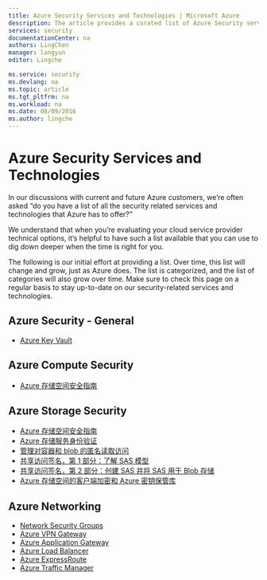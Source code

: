 ```yaml
---
title: Azure Security Services and Technologies | Microsoft Azure
description: The article provides a curated list of Azure Security services and technologies.
services: security
documentationCenter: na
authors: LingChen
manager: langyun
editor: Lingche

ms.service: security
ms.devlang: na
ms.topic: article
ms.tgt_pltfrm: na
ms.workload: na
ms.date: 08/09/2016
ms.author: lingche
---
```


# Azure Security Services and Technologies

In our discussions with current and future Azure customers, we’re often asked “do you have a list of all the security related services and technologies that Azure has to offer?”

We understand that when you’re evaluating your cloud service provider technical options, it’s helpful to have such a list available that you can use to dig down deeper when the time is right for you.

The following is our initial effort at providing a list. Over time, this list will change and grow, just as Azure does. The list is categorized, and the list of categories will also grow over time. Make sure to check this page on a regular basis to stay up-to-date on our security-related services and technologies.  

## Azure Security - General
- [Azure Key Vault](../key-vault/key-vault-whatis.md)

## Azure Compute Security
- [Azure 存储空间安全指南](../storage/storage-security-guide.md)

## Azure Storage Security
- [Azure 存储空间安全指南](../storage/storage-security-guide.md)
- [Azure 存储服务身份验证](https://msdn.microsoft.com/zh-cn/library/azure/dd179428.aspx) 
- [管理对容器和 blob 的匿名读取访问](../storage/storage-manage-access-to-resources.md)
- [共享访问签名，第 1 部分：了解 SAS 模型](../storage/storage-dotnet-shared-access-signature-part-1.md)
- [共享访问签名，第 2 部分：创建 SAS 并将 SAS 用于 Blob 存储](https://www.azure.cn/documentation/articles/storage-dotnet-shared-access-signature-part-2.md)
- [Azure 存储空间的客户端加密和 Azure 密钥保管库](../storage/storage-client-side-encryption.md)

## Azure Networking
- [Network Security Groups](../virtual-network/virtual-networks-nsg.md)
- [Azure VPN Gateway](../vpn-gateway/vpn-gateway-about-vpngateways.md)
- [Azure Application Gateway](../application-gateway/application-gateway-introduction.md)
- [Azure Load Balancer](../load-balancer/load-balancer-overview.md)
- [Azure ExpressRoute](../expressroute/expressroute-introduction.md)
- [Azure Traffic Manager](../traffic-manager/traffic-manager-overview.md)